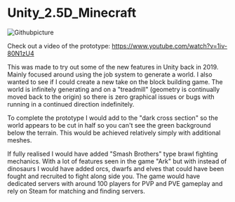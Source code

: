 # Unity_2.5D_Minecraft

![Githubpicture](https://user-images.githubusercontent.com/8916222/219933376-9808b8b5-44fe-4983-9998-9f5f311c266a.png)

Check out a video of the prototype:
https://www.youtube.com/watch?v=1iv-80N1zU4

This was made to try out some of the new features in Unity back in 2019. Mainly focused around using the job system to generate a world. I also wanted to see if I could create a new take on the block building game. The world is infinitely generating and on a "treadmill" (geometry is continually moved back to the origin) so there is zero graphical issues or bugs with running in a continued direction indefinitely.

To complete the prototype I would add to the "dark cross section" so the world appears to be cut in half so you can't see the green background below the terrain. This would be achieved relatively simply with additional meshes.

If fully realised I would have added "Smash Brothers" type brawl fighting mechanics. With a lot of features seen in the game "Ark" but with instead of dinosaurs I would have added orcs, dwarfs and elves that could have been fought and recruited to fight along side you. The game would have dedicated servers with around 100 players for PVP and PVE gameplay and rely on Steam for matching and finding servers.
